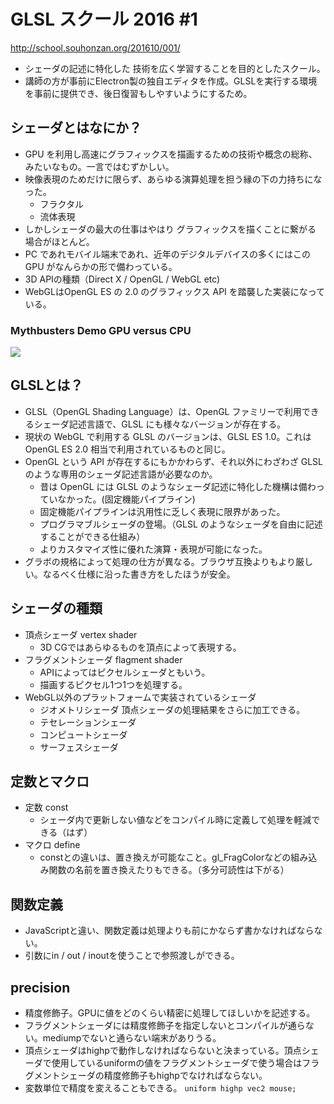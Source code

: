 # GLSL スクール 2016 #1
http://school.souhonzan.org/201610/001/

- シェーダの記述に特化した 技術を広く学習することを目的としたスクール。
- 講師の方が事前にElectron製の独自エディタを作成。GLSLを実行する環境を事前に提供でき、後日復習もしやすいようにするため。

## シェーダとはなにか？
- GPU を利用し高速にグラフィックスを描画するための技術や概念の総称、みたいなもの。一言ではむずかしい。
- 映像表現のためだけに限らず、あらゆる演算処理を担う縁の下の力持ちになった。
  - フラクタル
  - 流体表現
- しかしシェーダの最大の仕事はやはり グラフィックスを描くことに繋がる 場合がほとんど。
- PC であれモバイル端末であれ、近年のデジタルデバイスの多くにはこの GPU がなんらかの形で備わっている。
- 3D APIの種類（Direct X / OpenGL / WebGL etc)
- WebGLはOpenGL ES の 2.0 のグラフィックス API を踏襲した実装になっている。

### Mythbusters Demo GPU versus CPU
[![](http://img.youtube.com/vi/-P28LKWTzrI/0.jpg)](http://www.youtube.com/watch?v=-P28LKWTzrI)

## GLSLとは？
- GLSL（OpenGL Shading Language）は、OpenGL ファミリーで利用できるシェーダ記述言語で、GLSL にも様々なバージョンが存在する。
- 現状の WebGL で利用する GLSL のバージョンは、GLSL ES 1.0。これは OpenGL ES 2.0 相当で利用されているものと同じ。
- OpenGL という API が存在するにもかかわらず、それ以外にわざわざ GLSL のような専用のシェーダ記述言語が必要なのか。
  - 昔は OpenGL には GLSL のようなシェーダ記述に特化した機構は備わっていなかった。(固定機能パイプライン)
  - 固定機能パイプラインは汎用性に乏しく表現に限界があった。
  - プログラマブルシェーダの登場。（GLSL のようなシェーダを自由に記述することができる仕組み）
  - よりカスタマイズ性に優れた演算・表現が可能になった。
- グラボの規格によって処理の仕方が異なる。ブラウザ互換よりもより厳しい。なるべく仕様に沿った書き方をしたほうが安全。

## シェーダの種類
- 頂点シェーダ vertex shader
  - 3D CGではあらゆるものを頂点によって表現する。
- フラグメントシェーダ flagment shader
  - APIによってはピクセルシェーダともいう。
  - 描画するピクセル1つ1つを処理する。
- WebGL以外のプラットフォームで実装されているシェーダ
  - ジオメトリシェーダ 頂点シェーダの処理結果をさらに加工できる。
  - テセレーションシェーダ
  - コンピュートシェーダ
  - サーフェスシェーダ

## 定数とマクロ
- 定数 const
  - シェーダ内で更新しない値などをコンパイル時に定義して処理を軽減できる（はず）
- マクロ define
  - constとの違いは、置き換えが可能なこと。gl_FragColorなどの組み込み関数の名前を置き換えたりもできる。（多分可読性は下がる）

## 関数定義
- JavaScriptと違い、関数定義は処理よりも前にかならず書かなければならない。
- 引数にin / out / inoutを使うことで参照渡しができる。

## precision
- 精度修飾子。GPUに値をどのくらい精密に処理してほしいかを記述する。
- フラグメントシェーダには精度修飾子を指定しないとコンパイルが通らない。mediumpでないと通らない端末がありうる。
- 頂点シェーダはhighpで動作しなければならないと決まっている。頂点シェーダで使用しているuniformの値をフラグメントシェーダで使う場合はフラグメントシェーダの精度修飾子もhighpでなければならない。
- 変数単位で精度を変えることもできる。 `uniform highp vec2 mouse;`
